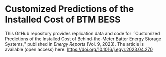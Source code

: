 # Customized Predictions of the Installed Cost of BTM BESS

This GitHub repository provides replication data and code for ``Customized Predictions of the Installed Cost of Behind-the-Meter Batter Energy Storage Systems,'' published in *Energy Reports* (Vol. 9, 2023). The article is available (open access) here: https://doi.org/10.1016/j.egyr.2023.04.270
